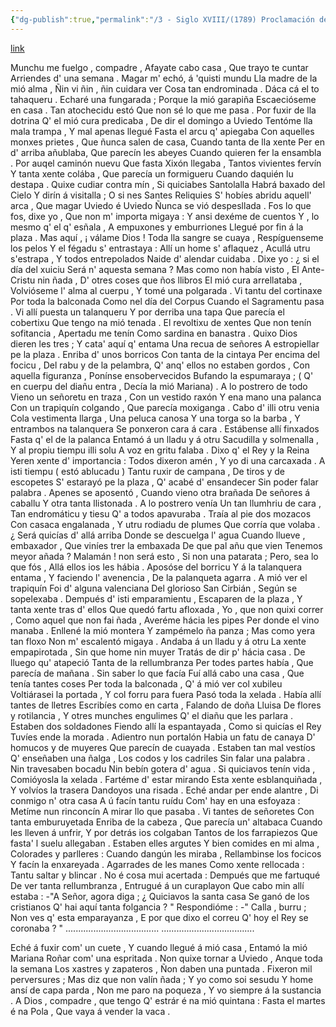 ```yaml
---
{"dg-publish":true,"permalink":"/3 - Siglo XVIII/(1789) Proclamación de Carlos IV n'Uviedo/","tags":["#Siglo_18","central","a1789","Xosefa_Xovellanos","escrito","Gijón","poema"]}
---
```


[link](https://asturies.com/cavedaynava/proclama.txt)

Munchu me fuelgo , compadre ,
Afayate cabo casa ,
Que trayo te cuntar
Arriendes d' una semana .
Magar m' echó,	á 'quisti mundu
Lla madre de la mió alma ,
Ñin vi ñin , ñin cuidara ver
Cosa tan endrominada .
Dáca cá el to tahaqueru .
Echaré una fungarada ;
Porque la mió garapiña
Escaecióseme en casa .
Tan atochecidu estó
Que non sé lo que me pasa .
Por fuxir de lla dotrina
Q' el mió cura predicaba ,
De dir el domingo a Uviedo
Tentóme lla mala trampa ,
Y mal apenas llegué
Fasta el arcu q' apiegaba
Con aquelles monxes prietes ,
Que ñunca salen de casa,
Cuando tanta de lla xente
Per en d' arriba añublaba,
Que parecín les abeyes
Cuando quieren fer la ensambla .
Por auqel caminón nuevu
Que fasta Xixón llegaba ,
Tantos vivientes fervín
Y tanta xente colába ,
Que parecía un formigueru
Cuando daquién lu destapa .
 Quixe cudiar contra mín ,
Si quiciabes Santolalla
Habrá baxado del Cielo
Y dirín á visitalla ; 
O si nes Santes Reliquies 
S' hobíes abridu aquell' arca ,
Que magar Uviedo é Uviedo
Ñunca se vió despesllada .
Fos lo que fos, dixe yo , 
Que non m' importa migaya :
Y ansi dexéme de cuentos 
Y , lo mesmo q' el q' esñala ,
A empuxones y emburriones 
Llegué por fin á la plaza .
 Mas aquí ,  ¡ válame Dios !
Toda lla sangre se cuaya ,
Respíguenseme los pelos
Y el fégadu s' entrastaya :
Allí un home s' aflaquez ,
Acullá utru s'estrapa , 
Y todos entrepolados
Naide d' alendar cuidaba . 
Dixe yo : ¿ si el día del xuiciu 
Será n' aquesta semana ? 
 Mas como non había visto , 
El Ante-Cristu nin ñada ,
D' otres coses que ños llibros 
El mió cura arrellataba ,
Volvióseme l' alma al cuerpu , 
Y tomé una polgarada .
Vi tantu del cortinaxe
Por toda la balconada
Como nel día del Corpus
Cuando el Sagramentu pasa .
Vi allí puesta un talanqueru
Y por derriba una tapa 
Que parecía el cobertixu 
Que tengo na mió tenada .
El revoltixu de xentes
Que non tenín sofitancia ,
Apertadu me tenín
Como sardina en banastra .
 Quixo Dios dieren les tres ;
Y cata' aquí q' entama
Una recua de señores
A estropiellar pe la plaza . 
Enriba d' unos borricos
Con tanta de la cintaya 
Per encima del focicu ,
Del rabu y de la pelambra,
Q' anq' ellos no estaben gordos ,
Con aquella figuranza ,
Ponínse ensobervecidos
Bufando la espumaraya ;
( Q' en cuerpu del diañu entra ,
Decía la mió Mariana) .
A lo postrero de todo
Vieno un señoretu en traza ,
Con un vestido raxón
Y ena mano una palanca
Con un trapiquín colgando ,
Que parecía moxiganga .
Cabo d' illi otru venia
Cola vestimenta llarga ,
Una peluca canosa
Y una torga so la barba ,
Y entrambos na talanquera
Se ponxeron cara á cara .
Estábense allí finxados
Fasta q' el de la palanca
Entamó á un lladu y á otru
Sacudilla y solmenalla ,
Y al propiu tiempu illi solu
A voz en gritu falaba .
Dixo q' el Rey y la Reina 
Yeren xente d' importancia :
Todos dixeron amén ,
Y yo di una carcaxada .
 A isti tiempu ( estó ablucadu )
Tantu ruxir de campana ,
De tiros y de escopetes
S' estarayó pe la plaza ,
Q' acabé d' ensandecer 
Sin poder falar palabra .
 Apenes se aposentó ,
Cuando vieno otra brañada
De señores á caballu
Y otra tanta llistonada .
A lo postrero venía
Un tan llumhriu de cara ,
Tan endromáticu y tiesu
Q' a todos apavuraba .
Traía al pie dos mozacos
Con casaca engalanada ,
Y utru rodiadu de plumes
Que corría que volaba .
¿ Será quicías d' allá arriba
Donde se descuelga l' agua 
Cuando llueve , embaxador ,
Que viníes trer la embaxada
De que pal añu que vien
Tenemos meyor añada ?
Malamán ! non será esto ,
Si non una patarata ;
Pero, sea lo que fós ,
Allá ellos ios les hábia .
Aposóse del borricu
Y á la talanquera entama ,
Y faciendo l' avenencia ,
De la palanqueta agarra .
A mió ver el trapiquín
Foi d' alguna valenciana
Del glorioso San Cirbián ,
Según se sopelexaba .
Dempués d' isti emparamientu ,
Escaparen de la plaza ,
Y tanta xente tras d' ellos
Que quedó fartu afloxada ,
Yo , que non quixi correr ,
Como aquel que non fai ñada ,
Averéme hácia les pipes
Per donde el vino manaba .
Enllené la mió montera
Y zampémelo ña panza ;
Mas como yera tan floxo
Non m' escalentó migaya .
Andaba á un lladu y á otru
La xente empapirotada ,
Sin que home nin muyer
Tratás de dir p' hácia casa .
De lluego qu' atapeció
Tanta de la rellumbranza
Per todes partes había ,
Que parecía de mañana .
Sin saber lo que facía
Fuí allá cabo una casa ,
Que tenía tantes coses
Per toda la balconada ,
Q' á mió ver col xubileu
Voltiárasei la portada ,
Y col forru para fuera
Pasó toda la xelada .
Había allí tantes de lletres
Escribíes como en carta ,
Falando de doña Lluisa
De flores y rotilancia ,
Y otres munches engulimes
Q' el diañu que les parlara .
Estaben dos soldadones 
Fiendo allí la espantayada ,
Como si quicías el Rey 
Tuvíes ende la morada .
Adientro nun portalón
Habia un fatu de canaya
D' homucos y de muyeres
Que parecín de cuayada .
Estaben tan mal vestíos
Q' enseñaben una ñalga ,
Los codos y los cadriles
Sin falar una palabra .
Nin travesaben bocadu
Nin bebín gotera d' agua .
Si quiciavos tenín vida ,
Comióyosla la xelada . 
Fartéme d' estar mirando
Esta xente esblanquiñada ,
Y volvíos la trasera
Dandoyos una risada . 
 Eché andar per ende alantre ,
Di conmigo n' otra casa
A ú facín tantu ruídu
Com' hay en una esfoyaza :
Metíme nun rinconcín
A  mirar llo que pasaba .
Vi tantes de señoretes
Con tanta emburuyetada
Enriba de la cabeza ,
Que parecía un' altabaca
Cuando les lleven á unfrir, 
Y por detrás ios colgaban
Tantos de los farrapiezos 
Que fasta' l suelu allegaban .
Estaben elles argutes
Y bien comides en mi alma ,
Colorades y parlleres :
Cuando dangún les miraba ,
Rellambinse los focicos
Y facín la enxareyada .
Agarrades de les manes
Como xente rellocada :
Tantu saltar y blincar .
No é cosa mui acertada :
Dempués que me fartuqué
De ver tanta rellumbranza ,
Entrugué á un curaplayon
Que cabo min allí estaba :
 -"A Señor, agora diga ;
¿ Quiciavos la santa casa
Se ganó de los cristianos
Q' hai aquí tanta folgancia ? "
 Respondióme : -" Calla , burru ;
Non ves q' esta emparayanza ,
E por que dixo el correu
Q' hoy el Rey se coronaba ? "
.....................................
.....................................

 Eché á fuxir com' un cuete ,
Y cuando llegué á mió casa ,
Entamó la mió Mariana
Roñar com' una espritada .
Non quixe tornar a Uviedo ,
Anque toda la semana
Los xastres y zapateros ,
Ñon daben una puntada .
Fixeron mil perversures ;
Mas diz que non valín ñada ;
Y yo como soi sesudu
Y home ansí de capa parda ,
Non me paro na poqueza ,
Y vo siempre á la sustancia .
 A Dios , compadre , que tengo
Q' estrár é na mió quintana :
Fasta el martes é na Pola , 
Que vaya á vender la vaca .